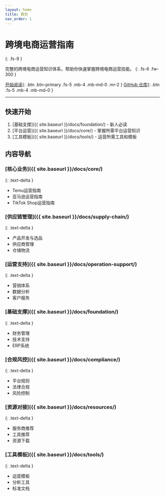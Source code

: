 ```yaml
---
layout: home
title: 首页
nav_order: 1
---
```


# 跨境电商运营指南
{: .fs-9 }

完整的跨境电商运营知识体系，帮助你快速掌握跨境电商运营技能。
{: .fs-6 .fw-300 }

[开始阅读](#快速开始){: .btn .btn-primary .fs-5 .mb-4 .mb-md-0 .mr-2 }
[GitHub 仓库](https://github.com/AlbertBouny/YuanOversea){: .btn .fs-5 .mb-4 .mb-md-0 }

---

## 快速开始

1. [基础支撑]({{ site.baseurl }}/docs/foundation/) - 新人必读
2. [平台运营]({{ site.baseurl }}/docs/core/) - 掌握所需平台运营知识
3. [工具模板]({{ site.baseurl }}/docs/tools/) - 运营所需工具和模板

## 内容导航

### [核心业务]({{ site.baseurl }}/docs/core/)
{: .text-delta }

- Temu运营指南
- 亚马逊运营指南
- TikTok Shop运营指南

### [供应链管理]({{ site.baseurl }}/docs/supply-chain/)
{: .text-delta }

- 产品开发与选品
- 供应商管理
- 仓储物流

### [运营支持]({{ site.baseurl }}/docs/operation-support/)
{: .text-delta }

- 营销体系
- 数据分析
- 客户服务

### [基础支撑]({{ site.baseurl }}/docs/foundation/)
{: .text-delta }

- 财务管理
- 技术支持
- ERP系统

### [合规风控]({{ site.baseurl }}/docs/compliance/)
{: .text-delta }

- 平台规则
- 法律合规
- 风险控制

### [资源对接]({{ site.baseurl }}/docs/resources/)
{: .text-delta }

- 服务商推荐
- 工具推荐
- 资源下载

### [工具模板]({{ site.baseurl }}/docs/tools/)
{: .text-delta }

- 运营模板
- 分析工具
- 标准文档